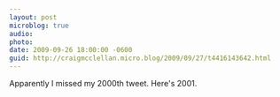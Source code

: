 ```yaml
---
layout: post
microblog: true
audio: 
photo: 
date: 2009-09-26 18:00:00 -0600
guid: http://craigmcclellan.micro.blog/2009/09/27/t4416143642.html
---
```

Apparently I missed my 2000th tweet. Here's 2001.
